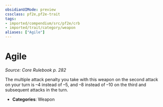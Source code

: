 ```yaml
---
obsidianUIMode: preview
cssclass: pf2e,pf2e-trait
tags:
- imported/compendium/src/pf2e/crb
- imported/trait/category/weapon
aliases: ["Agile"]
---
```

# Agile  
*Source: Core Rulebook p. 282*  

The multiple attack penalty you take with this weapon on the second attack on your turn is –4 instead of –5, and –8 instead of –10 on the third and subsequent attacks in the turn.

- **Categories**: Weapon